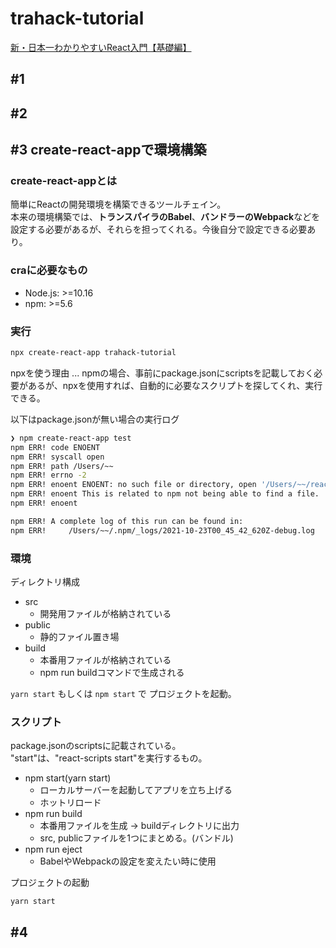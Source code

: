 # trahack-tutorial

[新・日本一わかりやすいReact入門【基礎編】](https://youtube.com/playlist?list=PLX8Rsrpnn3IWPoM7-1YPDksRRkamRY25k)

## #1

## #2

## #3 create-react-appで環境構築

### create-react-appとは

簡単にReactの開発環境を構築できるツールチェイン。  
本来の環境構築では、**トランスパイラのBabel**、**バンドラーのWebpack**などを設定する必要があるが、それらを担ってくれる。今後自分で設定できる必要あり。  

### craに必要なもの

- Node.js: >=10.16
- npm: >=5.6

### 実行

```bash
npx create-react-app trahack-tutorial
```

npxを使う理由 ... npmの場合、事前にpackage.jsonにscriptsを記載しておく必要があるが、npxを使用すれば、自動的に必要なスクリプトを探してくれ、実行できる。  

以下はpackage.jsonが無い場合の実行ログ  
```bash
❯ npm create-react-app test
npm ERR! code ENOENT
npm ERR! syscall open
npm ERR! path /Users/~~
npm ERR! errno -2
npm ERR! enoent ENOENT: no such file or directory, open '/Users/~~/react-tutorial/package.json'
npm ERR! enoent This is related to npm not being able to find a file.
npm ERR! enoent

npm ERR! A complete log of this run can be found in:
npm ERR!     /Users/~~/.npm/_logs/2021-10-23T00_45_42_620Z-debug.log
```

### 環境

ディレクトリ構成

- src
  - 開発用ファイルが格納されている
- public
  - 静的ファイル置き場
- build
  - 本番用ファイルが格納されている
  - npm run buildコマンドで生成される

`yarn start` もしくは `npm start` で プロジェクトを起動。  

### スクリプト

package.jsonのscriptsに記載されている。  
"start"は、"react-scripts start"を実行するもの。  

- npm start(yarn start)
  - ローカルサーバーを起動してアプリを立ち上げる
  - ホットリロード
- npm run build
  - 本番用ファイルを生成 -> buildディレクトリに出力
  - src, publicファイルを1つにまとめる。(バンドル)
- npm run eject
  - BabelやWebpackの設定を変えたい時に使用

プロジェクトの起動

```bash
yarn start
```

## #4
